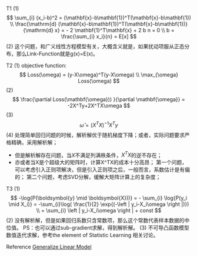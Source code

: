 T1
(1)
$$ 
\sum_{i} (x_i-b)^2 = (\mathbf{x}-b\mathbf{1})^T(\mathbf{x}-b\mathbf{1}) \\
\frac{\mathrm{d}  (\mathbf{x}-b\mathbf{1})^T(\mathbf{x}-b\mathbf{1})}{\mathrm{d} x} = - 2 \mathbf{1}^T\mathbf{x} + 2 b n = 0 \\
b = \frac{\sum_{i} x_i}{n} = E[x]
$$
(2) 
这个问题，和广义线性方程模型有关，大概含义就是，如果扰动项服从正态分布，那么Link-Function就是g(x)=E(x)。

T2
(1)
objective function:
$$
Loss(\omega) = (y-X\omega)^T(y-X\omega) \\
\max_{\omega} Loss(\omega)
$$
(2)
$$
\frac{\partial Loss(\mathbf{\omega})) }{\partial \mathbf{\omega}} = -2X^Ty+2X^TX\omega
$$
(3)
$$
\hat{\omega} = (X^TX)^{-1}X^Ty
$$
(4)
处理简单回归问题的时候，解析解优于随机梯度下降；或者，实际问题要求严格精确，采用解析解；
- 但是解析解存在问题，当$X$不满足列满秩条件，$X^TX$的逆不存在；
- 亦或者当X是个超级大的矩阵时，计算X^TX的成本十分高昂；
第一个问题，可以考虑引入正则项解决，但是引入正则项之后，一般而言，系数估计是有偏的；
第二个问题，考虑SVD分解，缓解大矩阵计算上的复杂度；

T3
(1)
$$
-\log{P(\boldsymbol{y} \mid \boldsymbol{X}))} = - \sum_{i} \log{P(y_i \mid X_i)} = -\sum_{i}\log( \frac{1}{2} \exp{(-\left | y_i-X_i\omega \right |)}) \\
= \sum_{i} \left | y_i-X_i\omega \right | + const
$$
(2)
没有解析解，但是如果回归系数只含常数项，那么这个常数代表样本数据的中位值。
PS：也可以通过sub-gradient求解，得到解析解。
(3)
不可导凸函数模型数值迭代求解，参考the element of Statistic Learning 相关讨论。

Reference
[Generalize Linear Model](https://zhuanlan.zhihu.com/p/467976558)

